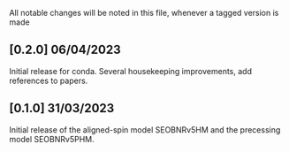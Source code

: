 All notable changes will be noted in this file, whenever a tagged
version is made

## [0.2.0] 06/04/2023

Initial release for conda. Several housekeeping improvements, add references to papers.

## [0.1.0] 31/03/2023

Initial release of the aligned-spin model SEOBNRv5HM and the
precessing model SEOBNRv5PHM.
